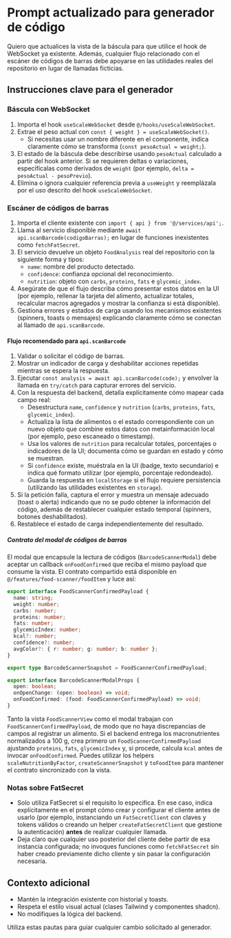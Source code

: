 # Prompt actualizado para generador de código

Quiero que actualices la vista de la báscula para que utilice el hook de WebSocket ya existente. Además, cualquier flujo relacionado con el escáner de códigos de barras debe apoyarse en las utilidades reales del repositorio en lugar de llamadas ficticias.

## Instrucciones clave para el generador

### Báscula con WebSocket

1. Importa el hook `useScaleWebSocket` desde `@/hooks/useScaleWebSocket`.
2. Extrae el peso actual con `const { weight } = useScaleWebSocket()`.
   - Si necesitas usar un nombre diferente en el componente, indica claramente cómo se transforma (`const pesoActual = weight;`).
3. El estado de la báscula debe describirse usando `pesoActual` calculado a partir del hook anterior. Si se requieren deltas o variaciones, especifícalas como derivados de `weight` (por ejemplo, `delta = pesoActual - pesoPrevio`).
4. Elimina o ignora cualquier referencia previa a `useWeight` y reemplázala por el uso descrito del hook `useScaleWebSocket`.

### Escáner de códigos de barras

1. Importa el cliente existente con `import { api } from '@/services/api';`.
2. Llama al servicio disponible mediante `await api.scanBarcode(codigoBarras);` en lugar de funciones inexistentes como `fetchFatSecret`.
3. El servicio devuelve un objeto `FoodAnalysis` real del repositorio con la siguiente forma y tipos:
   - `name`: nombre del producto detectado.
   - `confidence`: confianza opcional del reconocimiento.
   - `nutrition`: objeto con `carbs`, `proteins`, `fats` e `glycemic_index`.
4. Asegúrate de que el flujo describa cómo presentar estos datos en la UI (por ejemplo, rellenar la tarjeta del alimento, actualizar totales, recalcular macros agregados y mostrar la confianza si está disponible).
5. Gestiona errores y estados de carga usando los mecanismos existentes (spinners, toasts o mensajes) explicando claramente cómo se conectan al llamado de `api.scanBarcode`.

#### Flujo recomendado para `api.scanBarcode`

1. Validar o solicitar el código de barras.
2. Mostrar un indicador de carga y deshabilitar acciones repetidas mientras se espera la respuesta.
3. Ejecutar `const analysis = await api.scanBarcode(code);` y envolver la llamada en `try/catch` para capturar errores del servicio.
4. Con la respuesta del backend, detalla explícitamente cómo mapear cada campo real:
   - Desestructura `name`, `confidence` y `nutrition` (`carbs`, `proteins`, `fats`, `glycemic_index`).
   - Actualiza la lista de alimentos o el estado correspondiente con un nuevo objeto que combine estos datos con metainformación local (por ejemplo, peso escaneado o timestamp).
   - Usa los valores de `nutrition` para recalcular totales, porcentajes o indicadores de la UI; documenta cómo se guardan en estado y cómo se muestran.
   - Si `confidence` existe, muéstrala en la UI (badge, texto secundario) e indica qué formato utilizar (por ejemplo, porcentaje redondeado).
   - Guarda la respuesta en `localStorage` si el flujo requiere persistencia (utilizando las utilidades existentes en `storage`).
5. Si la petición falla, captura el error y muestra un mensaje adecuado (toast o alerta) indicando que no se pudo obtener la información del código, además de restablecer cualquier estado temporal (spinners, botones deshabilitados).
6. Restablece el estado de carga independientemente del resultado.

##### Contrato del modal de códigos de barras

El modal que encapsule la lectura de códigos (`BarcodeScannerModal`) debe aceptar un callback `onFoodConfirmed` que reciba el mismo payload que consume la vista. El contrato compartido está disponible en `@/features/food-scanner/foodItem` y luce así:

```ts
export interface FoodScannerConfirmedPayload {
  name: string;
  weight: number;
  carbs: number;
  proteins: number;
  fats: number;
  glycemicIndex: number;
  kcal?: number;
  confidence?: number;
  avgColor?: { r: number; g: number; b: number };
}

export type BarcodeScannerSnapshot = FoodScannerConfirmedPayload;

export interface BarcodeScannerModalProps {
  open: boolean;
  onOpenChange: (open: boolean) => void;
  onFoodConfirmed: (food: FoodScannerConfirmedPayload) => void;
}
```

Tanto la vista `FoodScannerView` como el modal trabajan con `FoodScannerConfirmedPayload`, de modo que no haya discrepancias de campos al registrar un alimento. Si el backend entrega los macronutrientes normalizados a 100 g, crea primero un `FoodScannerConfirmedPayload` ajustando `proteins`, `fats`, `glycemicIndex` y, si procede, calcula `kcal` antes de invocar `onFoodConfirmed`. Puedes utilizar los helpers `scaleNutritionByFactor`, `createScannerSnapshot` y `toFoodItem` para mantener el contrato sincronizado con la vista.

### Notas sobre FatSecret

- Solo utiliza FatSecret si el requisito lo especifica. En ese caso, indica explícitamente en el prompt cómo crear y configurar el cliente antes de usarlo (por ejemplo, instanciando un `FatSecretClient` con claves y tokens válidos o creando un helper `createFatSecretClient` que gestione la autenticación) **antes** de realizar cualquier llamada.
- Deja claro que cualquier uso posterior del cliente debe partir de esa instancia configurada; no invoques funciones como `fetchFatSecret` sin haber creado previamente dicho cliente y sin pasar la configuración necesaria.

## Contexto adicional

- Mantén la integración existente con historial y toasts.
- Respeta el estilo visual actual (clases Tailwind y componentes shadcn).
- No modifiques la lógica del backend.

Utiliza estas pautas para guiar cualquier cambio solicitado al generador.
